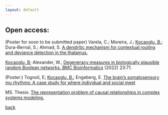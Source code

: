 ```yaml
---
layout: default
---
```


## Open access:

(Poster for soon to be submitted paper) Varela, C.; Moreira, J.; <ins>Kocaoglu, B.</ins>; Dura-Bernal, S.; Ahmad, S. [A dendritic mechanism for contextual routing and deviance detection in the thalamus.](https://twitter.com/joaovviitor/status/1591147838918234112?s=51&t=TSaX9LTfCeSobPN69A3XPw)

<ins>Kocaoglu, B</ins>; Alexander, W., [Degeneracy measures in biologically plausible random
Boolean networks. BMC Bioinformatics](https://bmcbioinformatics.biomedcentral.com/articles/10.1186/s12859-022-04601-5) (2022) 23:71.

(Poster:) Tognoli, E; <ins>Kocaoglu, B.</ins>; Engeberg, E. [The brain’s somatosensory mu rhythms: A case study for where individual and social meet](https://twitter.com/RealBrainTC/status/1106295377437822977)

MS. Thesis: [The representation problem of causal relationships in complex systems modeling.](https://open.metu.edu.tr/handle/11511/27364)

[back](../index.md)

